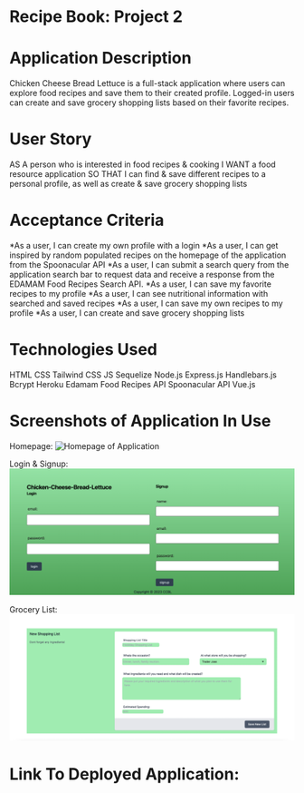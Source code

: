 # Recipe Book: Project 2 

# Application Description
Chicken Cheese Bread Lettuce is a full-stack application where users can explore food recipes and save them to their created profile. Logged-in users can create and save grocery shopping lists based on their favorite recipes.

# User Story
AS A person who is interested in food recipes & cooking
I WANT a food resource application
SO THAT I can find & save different recipes to a personal profile, as well as create & save grocery shopping lists

# Acceptance Criteria
*As a user, I can create my own profile with a login
*As a user, I can get inspired by random populated recipes on the homepage of the application from the Spoonacular API
*As a user, I can submit a search query from the application search bar to request data and receive a response from the EDAMAM Food Recipes Search API. 
*As a user, I can save my favorite recipes to my profile
*As a user, I can see nutritional information with searched and saved recipes
*As a user, I can save my own recipes to my profile
*As a user, I can create and save grocery shopping lists

# Technologies Used
HTML
CSS
Tailwind CSS
JS
Sequelize
Node.js
Express.js
Handlebars.js
Bcrypt
Heroku
Edamam Food Recipes API
Spoonacular API
Vue.js

# Screenshots of Application In Use

Homepage: 
![Homepage of Application](assets/images/CCBL-Homepage.png)

Login & Signup: 
![User Login & User Signup](/assets/images/CCBL-Login-Signup.png)

Grocery List:
![Grocery List Feature](/assets/images/CCBL-Grocery-List.png)

# Link To Deployed Application: 